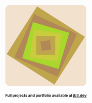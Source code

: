 <a href="https://github.com/jb3/fractal"><img width="256px" src="fractal-20251101-131254.png"/></a>

<sub>**Full projects and portfolio available at [jb3.dev](https://jb3.dev/)**</sub>
